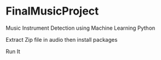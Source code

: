# FinalMusicProject

Music Instrument Detection using Machine Learning Python 

Extract Zip file in  audio then install packages 

Run It
